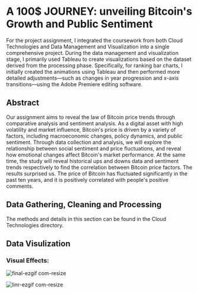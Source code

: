 # A 100$ JOURNEY: unveiling Bitcoin's Growth and Public Sentiment
For the project assignment, I integrated the coursework from both Cloud Technologies and Data Management and Visualization into a single comprehensive project. During the data management and visualization stage, I primarily used Tableau to create visualizations based on the dataset derived from the processing phase. Specifically, for ranking bar charts, I initially created the animations using Tableau and then performed more detailed adjustments—such as changes in year progression and x-axis transitions—using the Adobe Premiere editing software.

## Abstract
Our assignment aims to reveal the law of Bitcoin price trends through comparative analysis and sentiment analysis. As a digital asset with high volatility and market influence, Bitcoin's price is driven by a variety of factors, including macroeconomic changes, policy dynamics, and public sentiment. Through data collection and analysis, we will explore the relationship between social sentiment and price fluctuations, and reveal how emotional changes affect Bitcoin's market performance. At the same time, the study will reveal historical ups and downs data and sentiment trends respectively to find the correlation between Bitcoin price factors. The results surprised us. The price of Bitcoin has fluctuated significantly in the past ten years, and it is positively correlated with people's positive comments.

## Data Gathering, Cleaning and Processing 
The methods and details in this section can be found in the Cloud Technologies directory.

## Data Visulization
### Visual Effects:
![final-ezgif com-resize](https://github.com/user-attachments/assets/bc310cc0-a7f8-4062-8fcb-30fc78ac2fdd)

![linr-ezgif com-resize](https://github.com/user-attachments/assets/4f66137b-9cf2-49f2-8456-96c0942e3260)




